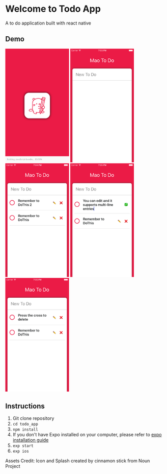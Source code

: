 # Welcome to Todo App
A to do application built with react native
## Demo
<img src="./demo/screenshot_cover.png" width="200">     <img src="./demo/screenshot_todo.png" width="200">     <img src="./demo/screenshot_add.png" width="200">     <img src="./demo/screenshot_edit.png" width="200">     <img src="./demo/screenshot_delete.png" width="200">

## Instructions
1. Git clone repository
1. `cd todo_app`
1. `npm install`
1. If you don't have Expo installed on your computer, please refer to [expo installation guide](https://docs.expo.io/versions/latest/introduction/installation)
1.  `exp start`
1.  `exp ios`

Assets Credit: Icon and Splash created by cinnamon stick from Noun Project
